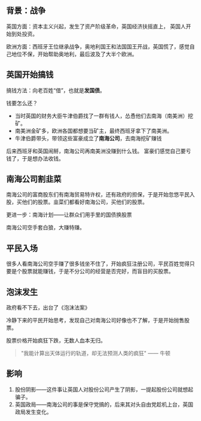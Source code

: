 

## 背景：战争

英国方面：资本主义兴起，发生了资产阶级革命，英国经济扶摇直上， 英国人开始到处投资。

欧洲方面：西班牙王位继承战争，奥地利国王和法国国王开战，英国慌了，感觉自己地位不保，开始帮助奥地利，最后波及了大半个欧洲。

## 英国开始搞钱

搞钱方法：向老百姓“借”，也就是**发国债**。

钱要怎么还？
- 当时英国的财务大臣牛津伯爵找了一群有钱人，怂恿他们去南海（南美洲）挖矿。
- 南美洲金矿多，欧洲各国都想要当矿主，最终西班牙拿下了南美洲。
- 牛津伯爵带头，带领这些富豪成立了**南海公司**，去南海挖矿赚钱

后来西班牙和英国闹掰，南海公司再南美洲没赚到什么钱。
富豪们感觉自己要亏钱了，于是想办法收钱。

## 南海公司割韭菜

南海公司的富商股东们有南海贸易特许权，还有政府的担保，于是开始忽悠平民入股，买他们的股票。韭菜们都看好南海公司，买他们的股票。

更进一步：南海计划——让群众们用手里的国债换股票

南海公司空手套白狼，大赚特赚。

## 平民入场

很多人看南海公司空手赚了很多钱坐不住了，开始疯狂注册公司，平民百姓觉得只要是个股票就能赚钱，于是不分公司的经营是否完好，而盲目的买股票。

## 泡沫发生

政府看不下去，出台了《泡沫法案》

冷静下来的平民开始思考，发现自己对南海公司好像也不了解，于是开始抛售股票。

股票价格开始疯狂下跌，无数人血本无归。

> "我能计算出天体运行的轨道，却无法预测人类的疯狂" —— 牛顿

## 影响

1. 股份阴影——这件事让英国人对股份公司产生了阴影，一提起股份公司就想起骗子。
2. 英国政局——南海公司的事是保守党搞的，后来其对头自由党趁机上台，英国政局发生变化。
